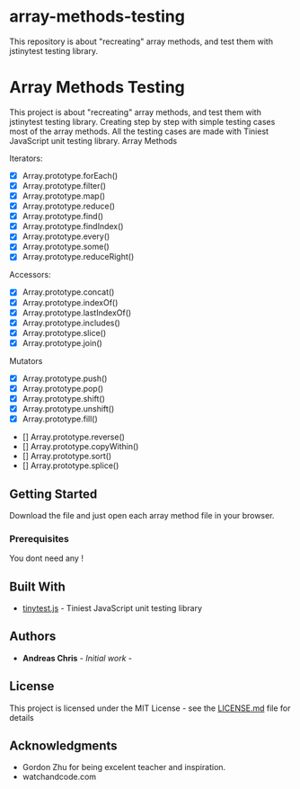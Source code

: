 # array-methods-testing

This repository is about "recreating" array methods, and test them with jstinytest testing library.

# Array Methods Testing

This project is about "recreating" array methods, and test them with jstinytest testing library. Creating step by step with simple testing cases most of the array methods. All the testing cases are made with Tiniest JavaScript unit testing library.
Array Methods

Iterators:

-   [x] Array.prototype.forEach()
-   [x] Array.prototype.filter()
-   [x] Array.prototype.map()
-   [x] Array.prototype.reduce()
-   [x] Array.prototype.find()
-   [x] Array.prototype.findIndex()
-   [x] Array.prototype.every()
-   [x] Array.prototype.some()
-   [x] Array.prototype.reduceRight()

Accessors:

-   [x] Array.prototype.concat()
-   [x] Array.prototype.indexOf()
-   [x] Array.prototype.lastIndexOf()
-   [x] Array.prototype.includes()
-   [x] Array.prototype.slice()
-   [x] Array.prototype.join()

Mutators

-   [x] Array.prototype.push()
-   [x] Array.prototype.pop()
-   [x] Array.prototype.shift()
-   [x] Array.prototype.unshift()
-   [x] Array.prototype.fill()
-   [] Array.prototype.reverse()
-   [] Array.prototype.copyWithin()
-   [] Array.prototype.sort()
-   [] Array.prototype.splice()

## Getting Started

Download the file and just open each array method file in your browser.

### Prerequisites

You dont need any !

## Built With

-   [tinytest.js](https://github.com/gordonmzhu/jstinytest) - Tiniest JavaScript unit testing library

## Authors

-   **Andreas Chris** - _Initial work_ -

## License

This project is licensed under the MIT License - see the [LICENSE.md](LICENSE.md) file for details

## Acknowledgments

-   Gordon Zhu for being excelent teacher and inspiration.
-   watchandcode.com
